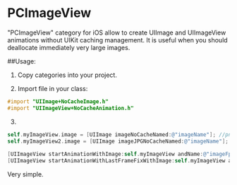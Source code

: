 PCImageView
===========

"PCImageView" category for iOS allow to create UIImage and UIImageView animations without UIKit caching management. 
It is useful when you should deallocate immediately very large images.



##Usage:

1) Copy categories into your project.

2) Import file in your class:
``` objective-c
#import "UIImage+NoCacheImage.h"
#import "UIImageView+NoCacheAnimation.h"
```
3) 
``` objective-c
self.myImageView.image = [UIImage imageNoCacheNamed:@"imageName"]; //png file
self.myImageView2.image = [UIImage imageJPGNoCacheNamed:@"imageName"]; //jpg file
    
[UIImageView startAnimationWithImage:self.myImageView andName:@"imageFps" andTotalFPS:25 andRepetition:0];
[UIImageView startAnimationWithLastFrameFixWithImage:self.myImageView andName:@"imageFps" andTotalFPS:25 andRepetition:0];
```


Very simple. 
